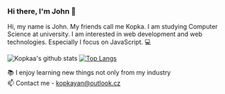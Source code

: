 ### Hi there, I'm John 👋
Hi, my name is John. My friends call me Kopka. I am studying Computer Science at university. I am interested in web development and web technologies. Especially I focus on JavaScript. 💻


![Kopkaa's github stats](https://github-readme-stats.vercel.app/api?username=kopkaa&show_icons=true&theme=dracula)
[![Top Langs](https://github-readme-stats.vercel.app/api/top-langs/?username=kopkaa&show_icons=true&theme=dracula)](https://github.com/anuraghazra/github-readme-stats)

📚 I enjoy learning new things not only from my industry\
📫 Contact me -  kopkayan@outlook.cz

<!--
**kopkaa/kopkaa** is a ✨ _special_ ✨ repository because its `README.md` (this file) appears on your GitHub profile.

Here are some ideas to get you started:

- 🔭 I’m currently working on ...
- 🌱 I’m currently learning ...
- 👯 I’m looking to collaborate on ...
- 🤔 I’m looking for help with ...
- 💬 Ask me about ...
- 📫 How to reach me: ...
- 😄 Pronouns: ...
- ⚡ Fun fact: ...
-->
